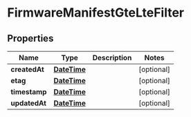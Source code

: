 
# FirmwareManifestGteLteFilter

## Properties
Name | Type | Description | Notes
------------ | ------------- | ------------- | -------------
**createdAt** | [**DateTime**](DateTime.md) |  |  [optional]
**etag** | [**DateTime**](DateTime.md) |  |  [optional]
**timestamp** | [**DateTime**](DateTime.md) |  |  [optional]
**updatedAt** | [**DateTime**](DateTime.md) |  |  [optional]



